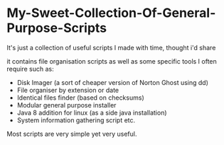 # My-Sweet-Collection-Of-General-Purpose-Scripts
It's just a collection of useful scripts I made with time, thought i'd share

it contains file organisation scripts as well as some specific tools
I often require such as:

-  Disk Imager (a sort of cheaper version of Norton Ghost using dd) 
-  File organiser by extension or date 
-  Identical files finder (based on checksums)  
-  Modular general purpose installer
-  Java 8 addition for linux (as a side java installation)
-  System information gathering script
etc.

Most scripts are very simple yet very useful.
